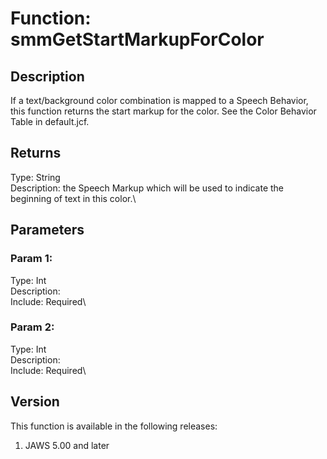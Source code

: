 # Function: smmGetStartMarkupForColor

## Description

If a text/background color combination is mapped to a Speech Behavior,
this function returns the start markup for the color. See the Color
Behavior Table in default.jcf.

## Returns

Type: String\
Description: the Speech Markup which will be used to indicate the
beginning of text in this color.\

## Parameters

### Param 1:

Type: Int\
Description:\
Include: Required\

### Param 2:

Type: Int\
Description:\
Include: Required\

## Version

This function is available in the following releases:

1.  JAWS 5.00 and later
